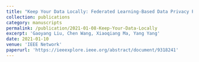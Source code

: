 ```yaml
---
title: "Keep Your Data Locally: Federated Learning-Based Data Privacy Preservation in Edge Computing"
collection: publications
category: manuscripts
permalink: /publication/2021-01-08-Keep-Your-Data-Locally
excerpt: 'Gaoyang Liu, Chen Wang, Xiaoqiang Ma, Yang Yang'
date: 2021-01-10
venue: 'IEEE Network'
paperurl: 'https://ieeexplore.ieee.org/abstract/document/9318241'
---
```

